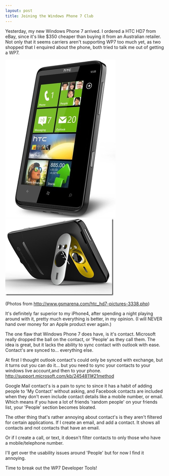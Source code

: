 ```yaml
---
layout: post
title: Joining the Windows Phone 7 Club
---
```


Yesterday, my new Windows Phone 7 arrived. I ordered a HTC HD7 from eBay, since it's like $350 cheaper than buying it from an Australian retailer. Not only that it seems carriers aren't supporting WP7 too much yet, as two shopped that I enquired about the phone, both tried to talk me out of getting a WP7.

![](/images/windows-phone-club-1.png) ![](/images/windows-phone-club-2.png)

(Photos from <http://www.gsmarena.com/htc_hd7-pictures-3338.php>)

It's definitely far superior to my iPhone4, after spending a night playing around with it, pretty much everything is better, in my opinion. (I will NEVER hand over money for an Apple product ever again.)

The one flaw that Windows Phone 7 does have, is it's contact. Microsoft really dropped the ball on the contact, or 'People' as they call them. The idea is great, but it lacks the ability to sync contact with outlook with ease. Contact's are synced to... everything else.

At first I thought outlook contact's could only be synced with exchange, but it turns out you can do it... but you need to sync your contacts to your windows live account,and then to your phone. <http://support.microsoft.com/kb/2454811#21method>

Google Mail contact's is a pain to sync to since it has a habit of adding people to 'My Contact' without asking, and Facebook contacts are included when they don't even include contact details like a mobile number, or email. Which means if you have a lot of friends 'random people' on your friends list, your 'People' section becomes bloated.

The other thing that's rather annoying about contact's is they aren't filtered for certain applications. If I create an email, and add a contact. It shows all contacts and not contacts that have an email.

Or if I create a call, or text, it doesn't filter contacts to only those who have a mobile/telephone number.

I'll get over the usability issues around 'People' but for now I find it annoying.

Time to break out the WP7 Developer Tools!

